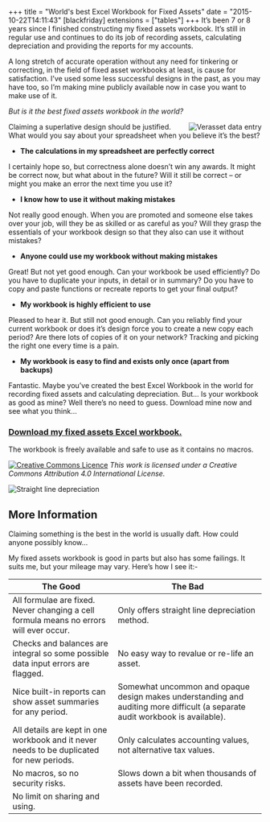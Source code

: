 +++
title = "World's best Excel Workbook for Fixed Assets"
date = "2015-10-22T14:11:43"
[blackfriday]
    extensions = ["tables"]
+++
It’s been 7 or 8 years since I finished constructing my fixed assets workbook. It’s still in regular use and continues to do its job of recording assets, calculating depreciation and providing the reports for my accounts.

A long stretch of accurate operation without any need for tinkering or correcting, in the field of fixed asset workbooks at least, is cause for satisfaction. I’ve used some less successful designs in the past, as you may have too, so I’m making mine publicly available now in case you want to make use of it.

*But is it the best fixed assets workbook in the world?*

<img alt="Verasset data entry" src="/img/verasset-data-entry-small-v.gif" style="float:right;"/>
Claiming a superlative design should be justified. What would you say about your spreadsheet when you believe it’s the best?

- **The calculations in my spreadsheet are perfectly correct**

I certainly hope so, but correctness alone doesn’t win any awards. It might be correct now, but what about in the future? Will it still be correct – or might you make an error the next time you use it?

- **I know how to use it without making mistakes**

Not really good enough. When you are promoted and someone else takes over your job, will they be as skilled or as careful as you? Will they grasp the essentials of your workbook design so that they also can use it without mistakes?

- **Anyone could use my workbook without making mistakes**

Great! But not yet good enough. Can your workbook be used efficiently? Do you have to duplicate your inputs, in detail or in summary? Do you have to copy and paste functions or recreate reports to get your final output?

- **My workbook is highly efficient to use**

Pleased to hear it. But still not good enough. Can you reliably find your current workbook or does it’s design force you to create a new copy each period? Are there lots of copies of it on your network? Tracking and picking the right one every time is a pain.

- **My workbook is easy to find and exists only once (apart from backups)**

Fantastic. Maybe you’ve created the best Excel Workbook in the world for recording fixed assets and calculating depreciation. But…
Is your workbook as good as mine? 
Well there’s no need to guess. Download mine now and see what you think…

### [Download my fixed assets Excel workbook.](https://s3-eu-west-1.amazonaws.com/reconcilable/Reconcilable+Fixed+Assets.xlsx)

The workbook is freely available and safe to use as it contains no macros.

[![Creative Commons Licence](/img/88x31.png)](http://creativecommons.org/licenses/by/4.0/)
*This work is licensed under a Creative Commons Attribution 4.0 International License.*

![Straight line depreciation](/img/straight-line-graph.gif)

## More Information
Claiming something is the best in the world is usually daft. How could anyone possibly know…

My fixed assets workbook is good in parts but also has some failings. It suits me, but your mileage may vary. Here’s how I see it:-

<table>
<thead>
<tr>
<th>The Good</th><th>The Bad</th>
</tr>
</thead>
<tbody>
<tr>
<tr><td>All formulae are fixed. Never changing a cell formula means no errors will ever occur.</td><td>Only offers straight line depreciation method.</td></tr>
<tr><td>Checks and balances are integral so some possible data input errors are flagged.</td><td>No easy way to revalue or re-life an asset.</td></tr>
<tr><td>Nice built-in reports can show asset summaries for any period.</td><td>Somewhat uncommon and opaque design makes understanding and auditing more difficult (a separate audit workbook is available).</td></tr>
<tr><td>All details are kept in one workbook and it never needs to be duplicated for new periods.</td><td>Only calculates accounting values, not alternative tax values.</td></tr>
<tr><td>No macros, so no security risks.</td><td>Slows down a bit when thousands of assets have been recorded.</td></tr>
<tr><td>No limit on sharing and using.</td><td>&nbsp;</td></tr>
</tbody>
</table>
